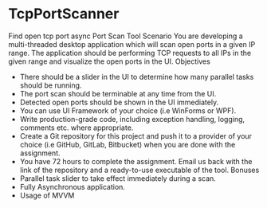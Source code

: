 # TcpPortScanner
Find open tcp port async
Port Scan Tool
Scenario
You are developing a multi-threaded desktop application which will scan open ports in a given
IP range. The application should be performing TCP requests to all IPs in the given range and
visualize the open ports in the UI.
Objectives
- There should be a slider in the UI to determine how many parallel tasks should be
running.
- The port scan should be terminable at any time from the UI.
- Detected open ports should be shown in the UI immediately.
- You can use UI Framework of your choice (i.e WinForms or WPF).
- Write production-grade code, including exception handling, logging, comments etc.
where appropriate.
- Create a Git repository for this project and push it to a provider of your choice (i.e
GitHub, GitLab, Bitbucket) when you are done with the assignment.
- You have 72 hours to complete the assignment. Email us back with the link of the
repository and a ready-to-use executable of the tool.
Bonuses
- Parallel task slider to take effect immediately during a scan.
- Fully Asynchronous application.
- Usage of MVVM
